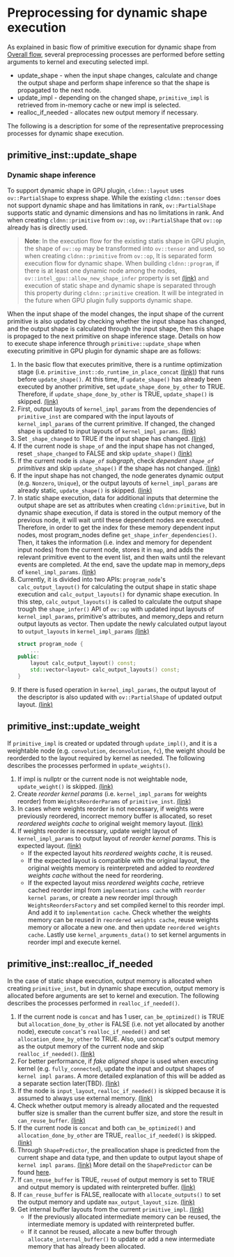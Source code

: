 # Preprocessing for dynamic shape execution
As explained in basic flow of primitive execution for dynamic shape from [Overall flow](overall_flow.md), several preprocessing processes are performed before setting arguments to kernel and executing selected impl.

* update_shape - when the input shape changes, calculate and change the output shape and perform shape inference so that the shape is propagated to the next node.
* update_impl - depending on the changed shape, `primitive_impl` is retrieved from in-memory cache or new impl is selected.
* realloc_if_needed - allocates new output memory if necessary.

The following is a description for some of the representative preprocessing processes for dynamic shape execution.

## primitive_inst::update_shape
### Dynamic shape inference
To support dynamic shape in GPU plugin, `cldnn::layout` uses `ov::PartialShape` to express shape. While the existing `cldnn::tensor` does not support dynamic shape and has limitations in rank, `ov::PartialShape` supports static and dynamic dimensions and has no limitations in rank. And when creating `cldnn::primitive` from `ov::op`, `ov::PartialShape` that `ov::op` already has is directly used.

> **Note**: In the execution flow for the existing statis shape in GPU plugin, the shape of `ov::op` may be transformed into `ov::tensor` and used, so when creating `cldnn::primitive` from `ov::op`, It is separated form execution flow for dynamic shape. When building `cldnn::program`, if there is at least one dynamic node among the nodes, `ov::intel_gpu::allow_new_shape_infer` property is set [(link)](https://github.com/openvinotoolkit/openvino/blob/eea49f3c9e6bba5463460fdc126c2df38a4a5215/src/plugins/intel_gpu/src/plugin/program_builder.cpp#L139) and execution of static shape and dynamic shape is separated through this property during `cldnn::primitive` creation. It will be integrated in the future when GPU plugin fully supports dynamic shape.

When the input shape of the model changes, the input shape of the current primitive is also updated by checking whether the input shape has changed, and the output shape is calculated through the input shape, then this shape is propaged to the next primitive on shape inference stage. 
Details on how to execute shape inference through `primitive::update_shape` when executing primitive in GPU plugin for dynamic shape are as follows:

1. In the basic flow that executes primitive, there is a runtime optimization stage (i.e. `primitive_inst::do_runtime_in_place_concat` [(link)](https://github.com/openvinotoolkit/openvino/blob/eea49f3c9e6bba5463460fdc126c2df38a4a5215/src/plugins/intel_gpu/src/graph/primitive_inst.cpp#L720)) that runs before `update_shape()`. At this time, if `update_shape()` has already been executed by another primitive, set `update_shape_done_by_other` to TRUE. Therefore, if `update_shape_done_by_other` is TRUE, `update_shape()` is skipped. [(link)](https://github.com/openvinotoolkit/openvino/blob/eea49f3c9e6bba5463460fdc126c2df38a4a5215/src/plugins/intel_gpu/src/graph/primitive_inst.cpp#L247)
2. First, output layouts of `kernel_impl_params` from the dependencies of `primitive_inst` are compared with the input layouts of `kernel_impl_params` of the current primitive. If changed, the changed shape is updated to input layouts of `kernel_impl_params`. [(link)](https://github.com/openvinotoolkit/openvino/blob/eea49f3c9e6bba5463460fdc126c2df38a4a5215/src/plugins/intel_gpu/src/graph/primitive_inst.cpp#L254)
3. Set `_shape_changed` to TRUE if the input shape has changed. [(link)](https://github.com/openvinotoolkit/openvino/blob/eea49f3c9e6bba5463460fdc126c2df38a4a5215/src/plugins/intel_gpu/src/graph/primitive_inst.cpp#L266)
4. If the current node is `shape_of` and the input shape has not changed, reset `_shape_changed` to FALSE and skip `update_shape()` [(link)](https://github.com/openvinotoolkit/openvino/blob/eea49f3c9e6bba5463460fdc126c2df38a4a5215/src/plugins/intel_gpu/src/graph/primitive_inst.cpp#L270)
5. If the current node is *`shape_of` subgraph*, check *dependent `shape_of` primitives* and skip `update_shape()` if the shape has not changed. [(link)](https://github.com/openvinotoolkit/openvino/blob/eea49f3c9e6bba5463460fdc126c2df38a4a5215/src/plugins/intel_gpu/src/graph/primitive_inst.cpp#L276)
6. If the input shape has not changed, the node generates dynamic output (e.g. `Nonzero`, `Unique`), or the output layouts of `kernel_impl_params` are already static, `update_shape()` is skipped. [(link)](https://github.com/openvinotoolkit/openvino/blob/eea49f3c9e6bba5463460fdc126c2df38a4a5215/src/plugins/intel_gpu/src/graph/primitive_inst.cpp#L313)
7. In static shape execution, data for additional inputs that determine the output shape are set as attributes when creating `cldnn:primitive`, but in dynamic shape execution, if data is stored in the output memory of the previous node, it will wait until these dependent nodes are executed. Therefore, in order to get the index for these memory dependent input nodes, most program_nodes define `get_shape_infer_dependencies()`. Then, it takes the information (i.e. index and memory for dependent input nodes) from the current node, stores it in `map`, and adds the relevant primitive event to the event list, and then waits until the relevant events are completed. At the end, save the update map in memory_deps of `kenel_impl_params`. [(link)](https://github.com/openvinotoolkit/openvino/blob/eea49f3c9e6bba5463460fdc126c2df38a4a5215/src/plugins/intel_gpu/src/graph/primitive_inst.cpp#L319)
8. Currently, it is divided into two APIs: `program_node`'s `calc_output_layout()` for calculating the output shape in static shape execution and `calc_output_layouts()` for dynamic shape execution. In this step, `calc_output_layouts()` is called to calculate the output shape trough the `shape_infer()` API of `ov::op` with updated input layouts of `kernel_impl_params`, primitive's attributes, and memory_deps and return output layouts as vector. Then update the newly calculated output layout to `output_layouts` in `kernel_impl_params` [(link)](https://github.com/openvinotoolkit/openvino/blob/eea49f3c9e6bba5463460fdc126c2df38a4a5215/src/plugins/intel_gpu/src/graph/primitive_inst.cpp#L366)
    ```cpp
    struct program_node {
        ...
    public:
        layout calc_output_layout() const;
        std::vector<layout> calc_output_layouts() const;
    }
    ```
9. If there is fused operation in `kernel_impl_params`, the output layout of the descriptor is also updated with `ov::PartialShape` of updated output layout. [(link)](https://github.com/openvinotoolkit/openvino/blob/eea49f3c9e6bba5463460fdc126c2df38a4a5215/src/plugins/intel_gpu/src/graph/primitive_inst.cpp#L379)

## primitive_inst::update_weight
If `primitive_impl` is created or updated through `update_impl()`, and it is a weightable node (e.g. `convolution`, `deconvolution`, `fc`), the weight should be reorderded to the layout required by kernel as needed. The following describes the processes performed in `update_weights()`.

1. If impl is nullptr or the current node is not weightable node, `update_weight()` is skipped. [(link)](https://github.com/openvinotoolkit/openvino/blob/eea49f3c9e6bba5463460fdc126c2df38a4a5215/src/plugins/intel_gpu/src/graph/primitive_inst.cpp#L1168)
2. Create *reorder kernel params* (i.e. `kernel_impl_params` for weights reorder) from `WeightsReorderParams` of `primitive_inst`. [(link)](https://github.com/openvinotoolkit/openvino/blob/eea49f3c9e6bba5463460fdc126c2df38a4a5215/src/plugins/intel_gpu/src/graph/primitive_inst.cpp#L1172)
3. In cases where weights reorder is not necessary, if weights were previously reordered, incorrect memory buffer is allocated, so reset *reordered weights cache* to original weight memory layout. [(link)](https://github.com/openvinotoolkit/openvino/blob/eea49f3c9e6bba5463460fdc126c2df38a4a5215/src/plugins/intel_gpu/src/graph/primitive_inst.cpp#L1181)
4. If weights reorder is necessary, update weight layout of `kernel_impl_params` to output layout of *reorder kernel params*. This is expected layout. [(link)](https://github.com/openvinotoolkit/openvino/blob/eea49f3c9e6bba5463460fdc126c2df38a4a5215/src/plugins/intel_gpu/src/graph/primitive_inst.cpp#L1186)
    - If the expected layout hits *reordered weights cache*, it is reused.
    - If the expected layout is compatible with the original layout, the original weights memory is reinterpreted and added to *reordered weights cache* without the need for reordering.
    - If the expected layout miss *reordered weights cache*, retrieve cached reorder impl from `implementations cache` with `reorder kernel params`, or create a new reorder impl through `WeightsReordersFactory` and set compiled kernel to this reorder impl. And add it to `implementation cache`. Check whether the weights memory can be reused in `reordered weights cache`, reuse weights memory or allocate a new one. and then update `reordered weights cache`. Lastly use `kernel_arguments_data()` to set kernel arguments in reorder impl and execute kernel.

## primitive_inst::realloc_if_needed
In the case of static shape execution, output memory is allocated when creating `primitive_inst`, but in dynamic shape execution, output memory is allocated before arguments are set to kernel and execution. The following describes the processes performed in `realloc_if_needed()`.

1. If the current node is `concat` and has 1 user, `can_be_optimized()` is TRUE but `allocation_done_by_other` is FALSE (i.e. not yet allocated by another node), execute `concat`'s `realloc_if_needed()` and set `allocation_done_by_other` to TRUE. Also, use concat's output memory as the output memory of the current node and skip `realloc_if_needed()`. [(link)](https://github.com/openvinotoolkit/openvino/blob/eea49f3c9e6bba5463460fdc126c2df38a4a5215/src/plugins/intel_gpu/src/graph/primitive_inst.cpp#L390)
2. For better performance, if *fake aligned shape* is used when executing kernel (e.g. `fully_connected`), update the input and output shapes of `kernel impl params`. A more detailed explanation of this will be added as a separate section later(TBD). [(link)](https://github.com/openvinotoolkit/openvino/blob/eea49f3c9e6bba5463460fdc126c2df38a4a5215/src/plugins/intel_gpu/src/graph/primitive_inst.cpp#L403)
3. If the node is `input_layout`, `realloc_if_needed()` is skipped because it is assumed to always use external memory. [(link)](https://github.com/openvinotoolkit/openvino/blob/eea49f3c9e6bba5463460fdc126c2df38a4a5215/src/plugins/intel_gpu/src/graph/primitive_inst.cpp#L408)
4. Check whether output memory is already allocated and the requested buffer size is smaller than the current buffer size, and store the result in `can_reuse_buffer`. [(link)](https://github.com/openvinotoolkit/openvino/blob/eea49f3c9e6bba5463460fdc126c2df38a4a5215/src/plugins/intel_gpu/src/graph/primitive_inst.cpp#L421)
5. If the current node is `concat` and both `can_be_optimized()` and `allocation_done_by_other` are TRUE, `realloc_if_needed()` is skipped. [(link)](https://github.com/openvinotoolkit/openvino/blob/eea49f3c9e6bba5463460fdc126c2df38a4a5215/src/plugins/intel_gpu/src/graph/primitive_inst.cpp#L424)
6. Through `ShapePredictor`, the preallocation shape is predicted from the current shape and data type, and then update to output layout shape of `kernel impl params`. [(link)](https://github.com/openvinotoolkit/openvino/blob/eea49f3c9e6bba5463460fdc126c2df38a4a5215/src/plugins/intel_gpu/src/graph/primitive_inst.cpp#L429) More detail on the `ShapePredictor` can be found [here](memory_preallocation.md).
7. If `can_reuse_buffer` is TRUE, `reused` of output memory is set to TRUE and output memory is updated with reinterpreted buffer. [(link)](https://github.com/openvinotoolkit/openvino/blob/eea49f3c9e6bba5463460fdc126c2df38a4a5215/src/plugins/intel_gpu/src/graph/primitive_inst.cpp#L439)
8. If `can_reuse_buffer` is FALSE, reallocate with `allocate_outputs()` to set the output memory and update `max_output_layout_size`. [(link)](https://github.com/openvinotoolkit/openvino/blob/eea49f3c9e6bba5463460fdc126c2df38a4a5215/src/plugins/intel_gpu/src/graph/primitive_inst.cpp#L448)
9. Get internal buffer layouts from the current `primitive_impl`. [(link)](https://github.com/openvinotoolkit/openvino/blob/eea49f3c9e6bba5463460fdc126c2df38a4a5215/src/plugins/intel_gpu/src/graph/primitive_inst.cpp#L458)
    - If the previously allocated intermediate memory can be reused, the intermediate memory is updated with reinterpreted buffer.
    - If it cannot be reused, allocate a new buffer through `allocate_internal_buffer()` to update or add a new intermediate memory that has already been allocated.
